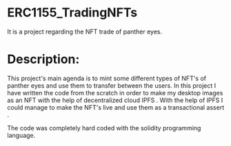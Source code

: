# ERC1155_TradingNFTs
It is a project regarding the NFT trade of panther eyes.

# Description:
This project's main agenda is to mint some different types of NFT's of panther eyes and use them to transfer between the users. In this project I have written the code from the scratch in order to make my desktop images as an NFT with the help of decentralized cloud IPFS .
With the help of IPFS I could manage to make the NFT's live and use them as a transactional assert .


The code was completely hard coded with the solidity programming language.
